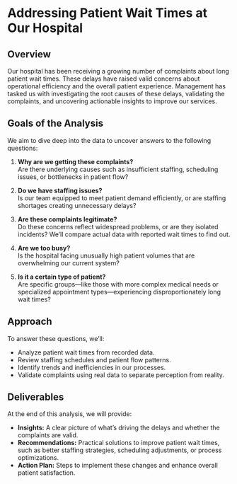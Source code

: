 # Addressing Patient Wait Times at Our Hospital

## Overview  
Our hospital has been receiving a growing number of complaints about long patient wait times. These delays have raised valid concerns about operational efficiency and the overall patient experience. Management has tasked us with investigating the root causes of these delays, validating the complaints, and uncovering actionable insights to improve our services.  

## Goals of the Analysis  
We aim to dive deep into the data to uncover answers to the following questions:  
1. **Why are we getting these complaints?**  
   Are there underlying causes such as insufficient staffing, scheduling issues, or bottlenecks in patient flow?  

2. **Do we have staffing issues?**  
   Is our team equipped to meet patient demand efficiently, or are staffing shortages creating unnecessary delays?  

3. **Are these complaints legitimate?**  
   Do these concerns reflect widespread problems, or are they isolated incidents? We’ll compare actual data with reported wait times to find out.  

4. **Are we too busy?**  
   Is the hospital facing unusually high patient volumes that are overwhelming our current system?  

5. **Is it a certain type of patient?**  
   Are specific groups—like those with more complex medical needs or specialized appointment types—experiencing disproportionately long wait times?  

## Approach  
To answer these questions, we’ll:  
- Analyze patient wait times from recorded data.  
- Review staffing schedules and patient flow patterns.  
- Identify trends and inefficiencies in our processes.  
- Validate complaints using real data to separate perception from reality.  

## Deliverables  
At the end of this analysis, we will provide:  
- **Insights:** A clear picture of what’s driving the delays and whether the complaints are valid.  
- **Recommendations:** Practical solutions to improve patient wait times, such as better staffing strategies, scheduling adjustments, or process optimizations.  
- **Action Plan:** Steps to implement these changes and enhance overall patient satisfaction.  
